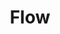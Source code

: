 ---
title: Flow
intro: Animate Sketch designs in seconds and export production ready code. 
link: https://createwithflow.com/
image: "flow.png"
category: 
- Design-to-code
- Animation
---